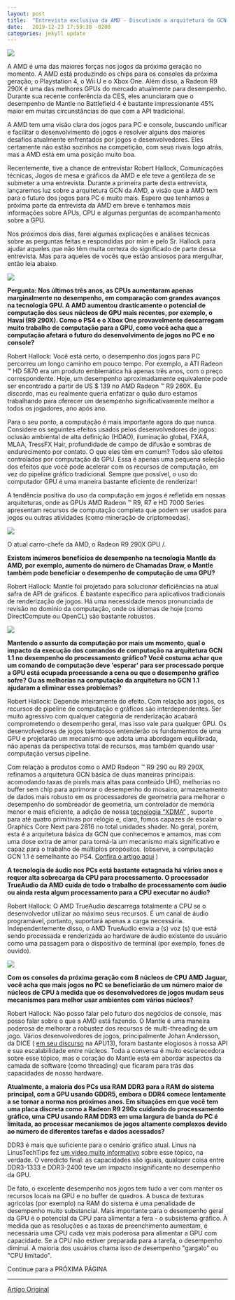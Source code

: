 ```yaml
---
layout: post
title:  "Entrevista exclusiva da AMD - Discutindo a arquitetura da GCN, o desempenho da computação e o futuro, parte 1"
date:   2019-12-23 17:59:38 -0200
categories: jekyll update
---
```



![](https://trello-attachments.s3.amazonaws.com/5d7e8031eaec3e42c24aade0/5d7e81516a6cc012940f6135/191b895cfed6689ae7b116879c5ddb14/exclusive-amd-interview-gpu-compute-and-more.jpg)

A AMD é uma das maiores forças nos jogos da próxima geração no momento. A AMD está produzindo os chips para os consoles da próxima geração, o Playstation 4, o Wii U e o Xbox One. Além disso, a Radeon R9 290X é uma das melhores GPUs do mercado atualmente para desempenho. Durante sua recente conferência da CES, eles anunciaram que o desempenho de Mantle no Battlefield 4 é bastante impressionante 45% maior em muitas circunstâncias do que com a API tradicional.

A AMD tem uma visão clara dos jogos para PC e console, buscando unificar e facilitar o desenvolvimento de jogos e resolver alguns dos maiores desafios atualmente enfrentados por jogos e desenvolvedores. Eles certamente não estão sozinhos na competição, com seus rivais logo atrás, mas a AMD está em uma posição muito boa.

Recentemente, tive a chance de entrevistar Robert Hallock, Comunicações técnicas, Jogos de mesa e gráficos da AMD e ele teve a gentileza de se submeter a uma entrevista. Durante a primeira parte desta entrevista, lançaremos luz sobre a arquitetura GCN da AMD, a visão que a AMD tem para o futuro dos jogos para PC e muito mais. Espero que tenhamos a próxima parte da entrevista da AMD em breve e tenhamos mais informações sobre APUs, CPU e algumas perguntas de acompanhamento sobre a GPU.

Nos próximos dois dias, farei algumas explicações e análises técnicas sobre as perguntas feitas e respondidas por mim e pelo Sr. Hallock para ajudar aqueles que não têm muita certeza do significado de parte dessa entrevista. Mas para aqueles de vocês que estão ansiosos para mergulhar, então leia abaixo.

![](https://trello-attachments.s3.amazonaws.com/5d7e8031eaec3e42c24aade0/5d7e81516a6cc012940f6135/4ffc15745e140b6de6bbe9db2ffef259/amd-mantle-dice-battlefield-frostbite-3-engine-performance-1024x575.jpg)

**Pergunta: Nos últimos três anos, as CPUs aumentaram apenas marginalmente no desempenho, em comparação com grandes avanços na tecnologia GPU. A AMD aumentou drasticamente o potencial de computação dos seus núcleos de GPU mais recentes, por exemplo, o Havaí (R9 290X). Como o PS4 e o Xbox One provavelmente descarregam muito trabalho de computação para a GPU, como você acha que a computação afetará o futuro do desenvolvimento de jogos no PC e no console?**

Robert Hallock: Você está certo, o desempenho dos jogos para PC percorreu um longo caminho em pouco tempo. Por exemplo, a ATI Radeon ™ HD 5870 era um produto emblemática há apenas três anos, com o preço correspondente. Hoje, um desempenho aproximadamente equivalente pode ser encontrado a partir de US $ 139 no AMD Radeon ™ R9 260X. Eu discordo, mas eu realmente queria enfatizar o quão duro estamos trabalhando para oferecer um desempenho significativamente melhor a todos os jogadores, ano após ano.

Para o seu ponto, a computação é mais importante agora do que nunca. Considere os seguintes efeitos usados ​​pelos desenvolvedores de jogos: oclusão ambiental de alta definição (HDAO), iluminação global, FXAA, MLAA, TressFX Hair, profundidade de campo de difusão e sombras de endurecimento por contato. O que eles têm em comum? Todos são efeitos controlados por computação da GPU. Essa é apenas uma pequena seleção dos efeitos que você pode acelerar com os recursos de computação, em vez do pipeline gráfico tradicional. Sempre que possível, o uso do computador GPU é uma maneira bastante eficiente de renderizar!

A tendência positiva do uso da computação em jogos é refletida em nossas arquiteturas, onde as GPUs AMD Radeon ™ R9, R7 e HD 7000 Series apresentam recursos de computação completa que podem ser usados para jogos ou outras atividades (como mineração de criptomoedas).

![](https://trello-attachments.s3.amazonaws.com/5d7e8031eaec3e42c24aade0/5d7e81516a6cc012940f6135/03c7e5e75cf7b4ee1e6435b4418430ac/amd-radeon-r9-290x-image.jpg)

O atual carro-chefe da AMD, o Radeon R9 290X GPU /.

**Existem inúmeros benefícios de desempenho na tecnologia Mantle da AMD, por exemplo, aumento do número de Chamadas Draw, o Mantle também pode beneficiar o desempenho de computação de uma GPU?**

Robert Hallock: Mantle foi projetado para solucionar deficiências na atual safra de API de gráficos. É bastante específico para aplicativos tradicionais de renderização de jogos. Há uma necessidade menos pronunciada de revisão no domínio da computação, onde os idiomas de hoje (como DirectCompute ou OpenCL) são bastante robustos.

[![](https://i.ytimg.com/vi/NSGsIZwonok/hqdefault.jpg)](https://youtu.be/NSGsIZwonok)

**Mantendo  o assunto da computação por mais um momento, qual o impacto da execução dos comandos de computação na arquitetura GCN 1.1 no desempenho do processamento gráfico? Você costuma achar que um comando de computação deve 'esperar' para ser processado porque a GPU está ocupada processando a cena ou que o desempenho gráfico sofre? Ou as melhorias na computação da arquitetura no GCN 1.1 ajudaram a eliminar esses problemas?**

Robert Hallock: Depende inteiramente do efeito. Com relação aos jogos, os recursos de pipeline de computação e gráficos são interdependentes. Ser muito agressivo com qualquer categoria de renderização acabará comprometendo o desempenho geral, mas isso vale para qualquer GPU. Os desenvolvedores de jogos talentosos entenderão os fundamentos de uma GPU e projetarão um mecanismo que adota uma abordagem equilibrada, não apenas da perspectiva total de recursos, mas também quando usar computação versus pipeline.

Com relação a produtos como o AMD Radeon ™ R9 290 ou R9 290X, refinamos a arquitetura GCN básica de duas maneiras principais: acomodando taxas de pixels mais altas para conteúdo UHD, melhorias no buffer sem chip para aprimorar o desempenho do mosaico, armazenamento de dados mais robusto em os processadores de geometria para melhorar o desempenho do sombreador de geometria, um controlador de memória menor e mais eficiente, a adição de nossa  [tecnologia “XDMA”](http://community.amd.com/community/amd-blogs/amd-gaming/blog/2014/01/03/modernizing-multi-gpu-gaming-with-xdma) , suporte para até quatro primitivas por relógio e, claro, fomos capazes de escalar o Graphics Core Next para 2816 no total unidades shader. No geral, porém, esta é a arquitetura básica da GCN que conhecemos e amamos, mas com uma dose extra de amor para torná-la um mecanismo mais significativo e capaz para o trabalho de múltiplos propósitos. (observe, a computação GCN 1.1 é semelhante ao PS4. [Confira o artigo aqui](http://www.redgamingtech.com/playstation-4-gpu-next-gen-amd-radeon-volcanic-island-gpu-compute-similarities/) )

**A tecnologia de áudio nos PCs está bastante estagnada há vários anos e requer alta sobrecarga da CPU para processamento. O processador TrueAudio da AMD cuida de todo o trabalho de processamento com áudio ou ainda resta algum processamento para a CPU executar no áudio?**

Robert Hallock: O AMD TrueAudio descarrega totalmente a CPU se o desenvolvedor utilizar ao máximo seus recursos. É um canal de áudio programável, portanto, suportará apenas a carga necessária. Independentemente disso, o AMD TrueAudio envia a (s) voz (s) que está sendo processada e renderizada ao hardware de áudio existente do usuário como uma passagem para o dispositivo de terminal (por exemplo, fones de ouvido).

![](https://trello-attachments.s3.amazonaws.com/5d7e8031eaec3e42c24aade0/5d7e81516a6cc012940f6135/220336cd0560f707c18fd70f5c9bc3eb/amd-true-audio-cpu-processing-budget-ps4-and-pc-1024x576.jpg)

**Com os consoles da próxima geração com 8 núcleos de CPU AMD Jaguar, você acha que mais jogos no PC se beneficiarão de um número maior de núcleos de CPU à medida que os desenvolvedores de jogos mudam seus mecanismos para melhor usar ambientes com vários núcleos?**

Robert Hallock: Não posso falar pelo futuro dos negócios de console, mas posso falar sobre o que a AMD está fazendo. O Mantle é uma maneira poderosa de melhorar a robustez dos recursos de multi-threading de um jogo. Vários desenvolvedores de jogos, principalmente Johan Andersson, da DICE ( [em seu discurso](http://youtu.be/N_6CAneoW-0?t=17m5s)  na APU13), foram bastante elogiosos à nossa API e sua escalabilidade entre núcleos. Toda a conversa é muito esclarecedora sobre esse tópico, mas o coração do Mantle está em abordar aspectos da camada de software (como threading) que ficaram para trás das capacidades de nosso hardware.

**Atualmente, a maioria dos PCs usa RAM DDR3 para a RAM do sistema principal, com a GPU usando GDDR5, embora o DDR4 comece lentamente a se tornar a norma nos próximos anos. Em situações em que você tem uma placa discreta como a Radeon R9 290x cuidando do processamento gráfico, uma CPU usando RAM DDR3 em uma largura de banda do PC é limitada, ao processar mecanismos de jogos altamente complexos devido ao número de diferentes tarefas e dados acessados?**

DDR3 é mais que suficiente para o cenário gráfico atual. Linus na LinusTechTips fez [um  vídeo muito informativo](http://www.youtube.com/watch?v=dWgzA2C61z4)  sobre esse tópico, na verdade. O veredicto final: as capacidades são iguais, qualquer coisa entre DDR3-1333 e DDR3-2400 teve um impacto insignificante no desempenho da GPU.

De fato, o excelente desempenho nos jogos tem tudo a ver com manter os recursos locais na GPU e no buffer de quadros. A busca de texturas agrícolas (por exemplo) na RAM do sistema é uma penalidade de desempenho muito substancial. Mais importante para o desempenho geral da GPU é o potencial da CPU para alimentar a fera - o subsistema gráfico. À medida que as resoluções e as taxas de preenchimento aumentam, é necessária uma CPU cada vez mais poderosa para alimentar a GPU com capacidade. Se a CPU não estiver preparada para a tarefa, o desempenho diminui. A maioria dos usuários chama isso de desempenho "gargalo" ou "CPU limitado".

Continue para a PRÓXIMA PÁGINA

---

[Artigo Original](http://www.redgamingtech.com/exclusive-amd-interview-discussing-gcn-architecture-performance-the-future-part-1/)
